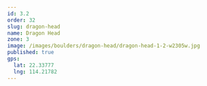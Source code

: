 ```yaml
---
id: 3.2
order: 32
slug: dragon-head
name: Dragon Head
zone: 3
image: /images/boulders/dragon-head/dragon-head-1-2-w2305w.jpg
published: true
gps:
  lat: 22.33777
  lng: 114.21782
---
```

